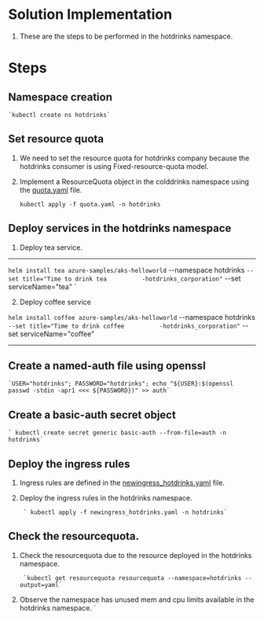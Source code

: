 # Solution Implementation
1. These are the steps to be performed in the hotdrinks namespace.

# Steps
## Namespace creation
    `kubectl create ns hotdrinks`

## Set resource quota
1. We need to set the resource quota for hotdrinks company because the hotdrinks consumer is using Fixed-resource-quota model.
2. Implement a ResourceQuota object in the colddrinks namespace using the [quota.yaml](quota.yaml) file.

    `kubectl apply -f quota.yaml -n hotdrinks`

## Deploy services in the hotdrinks namespace
1. Deploy tea service.
----
`
helm install tea azure-samples/aks-helloworld `
    --namespace hotdrinks `
    --set title="Time to drink tea          -hotdrinks_corporation" `
    --set serviceName="tea"
`

2. Deploy coffee service

`
helm install coffee azure-samples/aks-helloworld `
    --namespace hotdrinks `
    --set title="Time to drink coffee          -hotdrinks_corporation" `
    --set serviceName="coffee"

----

## Create a named-auth file using openssl

    `USER="hotdrinks"; PASSWORD="hotdrinks"; echo "${USER}:$(openssl passwd -stdin -apr1 <<< ${PASSWORD})" >> auth`

## Create a basic-auth secret object
    ` kubectl create secret generic basic-auth --from-file=auth -n hotdrinks`

## Deploy the ingress rules
1. Ingress rules are defined in the [newingress_hotdrinks.yaml](newingress_hotdrinks.yaml) file.
2. Deploy the ingress rules in the hotdrinks namespace.

        ` kubectl apply -f newingress_hotdrinks.yaml -n hotdrinks`

## Check the resourcequota.
1. Check the resourcequota due to the resource deployed in the hotdrinks namespace.

        `kubectl get resourcequota resourcequota --namespace=hotdrinks --output=yaml`
2. Observe the namespace has unused mem and cpu limits available in the hotdrinks namespace.
`
